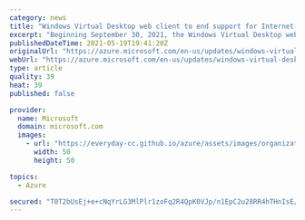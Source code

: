 ```yaml
---
category: news
title: "Windows Virtual Desktop web client to end support for Internet Explorer 11 on September 30, 2021"
excerpt: "Beginning September 30, 2021, the Windows Virtual Desktop web client will no longer support IE 11."
publishedDateTime: 2021-05-19T19:41:20Z
originalUrl: "https://azure.microsoft.com/en-us/updates/windows-virtual-desktop-web-client-to-end-support-for-internet-explorer-11-on-september-30-2021/"
webUrl: "https://azure.microsoft.com/en-us/updates/windows-virtual-desktop-web-client-to-end-support-for-internet-explorer-11-on-september-30-2021/"
type: article
quality: 39
heat: 39
published: false

provider:
  name: Microsoft
  domain: microsoft.com
  images:
    - url: "https://everyday-cc.github.io/azure/assets/images/organizations/microsoft.com-50x50.jpg"
      width: 50
      height: 50

topics:
  - Azure

secured: "T0T2bUsEj+e+cNqYrLG3MlPlr1zoFq2R4QpK0VJp/n1EpC2u28RR4hTHnIsE/39cc+1IGgUBa/01wuXjp8iqZHIRH5vjYXt2Cwo3OSJy6X1/ejnZdJv0noz8BziSbpZPqSq5zDMY6OROlkQ+XjkQsnyq1RIvMhLTq4+M9izhz2zz7Mm2wIJns7PH6i1I8FONn5S5AWSg+lDGOr+xWgGm13bN7jqpR6BM7+l71Ozg5DdkjdjH7IpXXbxL/qlcT8WpHXc1AZTggtu1pZ0K6aWELL369ArTDThX06ISNu5iIKOD2IPOkI3BKJL4AEbR1IHMxoFYH7QkfVD+5t0Fgvux+6W42fu54SdZXXYtvMnam2Q=;PtcOULLzgTAZapo2glZP3A=="
---
```


